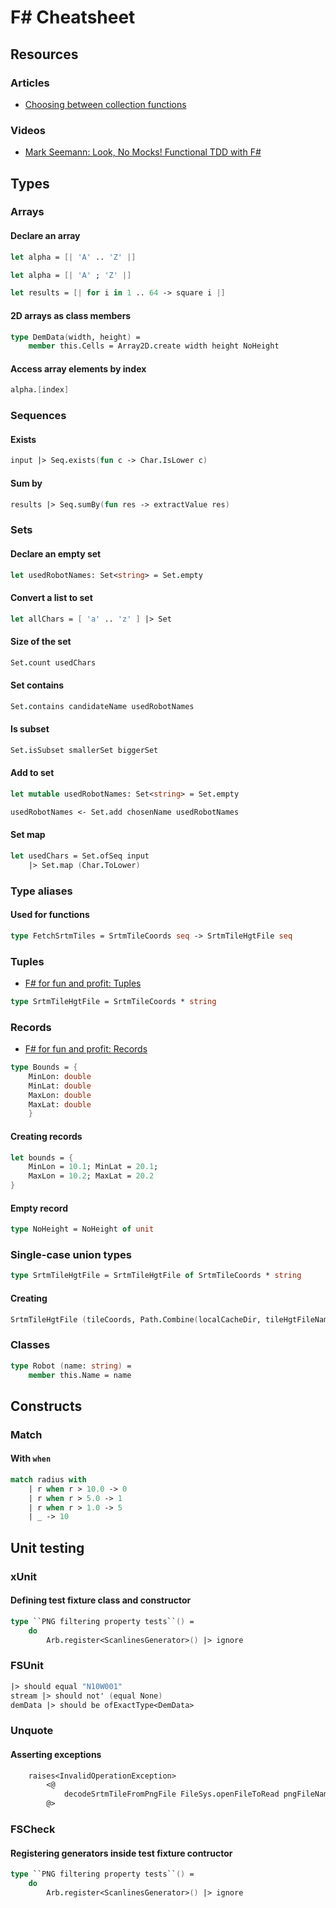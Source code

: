 # F# Cheatsheet

## Resources
### Articles
- [Choosing between collection functions](https://fsharpforfunandprofit.com/posts/list-module-functions/)
### Videos
- [Mark Seemann: Look, No Mocks! Functional TDD with F#](https://www.infoq.com/presentations/mock-fsharp-tdd/)

## Types

### Arrays
#### Declare an array
```fsharp
let alpha = [| 'A' .. 'Z' |]
```
```fsharp
let alpha = [| 'A' ; 'Z' |]
```
```fsharp
let results = [| for i in 1 .. 64 -> square i |]
```

#### 2D arrays as class members
```fsharp
type DemData(width, height) =
    member this.Cells = Array2D.create width height NoHeight
```

#### Access array elements by index
```fsharp
alpha.[index]
```

### Sequences
#### Exists
```fsharp
input |> Seq.exists(fun c -> Char.IsLower c)
```
#### Sum by
```fsharp
results |> Seq.sumBy(fun res -> extractValue res)
```

### Sets
#### Declare an empty set
```fsharp
let usedRobotNames: Set<string> = Set.empty
```
#### Convert a list to set
```fsharp
let allChars = [ 'a' .. 'z' ] |> Set
```
#### Size of the set
```fsharp
Set.count usedChars
```
#### Set contains
```fsharp
Set.contains candidateName usedRobotNames
```

#### Is subset
```fsharp
Set.isSubset smallerSet biggerSet
```

#### Add to set
```fsharp
let mutable usedRobotNames: Set<string> = Set.empty

usedRobotNames <- Set.add chosenName usedRobotNames
```

#### Set map
```fsharp
let usedChars = Set.ofSeq input
    |> Set.map (Char.ToLower)
```

### Type aliases
#### Used for functions
```fsharp
type FetchSrtmTiles = SrtmTileCoords seq -> SrtmTileHgtFile seq
```

### Tuples
- [F# for fun and profit: Tuples](https://fsharpforfunandprofit.com/posts/tuples/)

```fsharp
type SrtmTileHgtFile = SrtmTileCoords * string
```

### Records
- [F# for fun and profit: Records](https://fsharpforfunandprofit.com/posts/records/)

```fsharp
type Bounds = { 
    MinLon: double
    MinLat: double 
    MaxLon: double 
    MaxLat: double
    }
```

#### Creating records
```fsharp
let bounds = { 
    MinLon = 10.1; MinLat = 20.1; 
    MaxLon = 10.2; MaxLat = 20.2
}
```

#### Empty record
```fsharp
type NoHeight = NoHeight of unit
```

### Single-case union types
```fsharp
type SrtmTileHgtFile = SrtmTileHgtFile of SrtmTileCoords * string
```
#### Creating
```fsharp
SrtmTileHgtFile (tileCoords, Path.Combine(localCacheDir, tileHgtFileName))
```

### Classes
```fsharp
type Robot (name: string) =
    member this.Name = name
```

## Constructs
### Match
#### With `when`
```fsharp
match radius with
    | r when r > 10.0 -> 0
    | r when r > 5.0 -> 1
    | r when r > 1.0 -> 5
    | _ -> 10
```

## Unit testing

### xUnit
#### Defining test fixture class and constructor
```fsharp
type ``PNG filtering property tests``() = 
    do 
        Arb.register<ScanlinesGenerator>() |> ignore
```

### FSUnit
```fsharp
|> should equal "N10W001"
stream |> should not' (equal None)
demData |> should be ofExactType<DemData>
```

### Unquote
#### Asserting exceptions
```fsharp
    raises<InvalidOperationException> 
        <@ 
            decodeSrtmTileFromPngFile FileSys.openFileToRead pngFileName 
        @>
```

### FSCheck
#### Registering generators inside test fixture contructor
```fsharp
type ``PNG filtering property tests``() = 
    do 
        Arb.register<ScanlinesGenerator>() |> ignore

```

